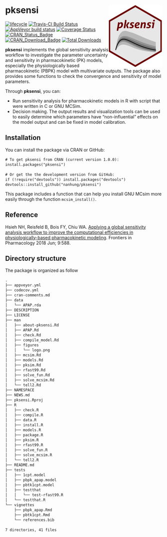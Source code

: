 # pksensi <img src="man/figures/logo.png" height="200px" align="right" />

[![lifecycle](https://img.shields.io/badge/lifecycle-experimental-orange.svg)](https://www.tidyverse.org/lifecycle/#experimental)
[![Travis-CI Build Status](https://travis-ci.org/nanhung/pksensi.svg?branch=master)](https://travis-ci.org/nanhung/pksensi)
[![AppVeyor build status](https://ci.appveyor.com/api/projects/status/github/nanhung/pksensi?branch=master&svg=true)](https://ci.appveyor.com/project/nanhung/pksensi)
[![Coverage Status](https://codecov.io/gh/nanhung/pksensi/branch/master/graph/badge.svg)](https://codecov.io/gh/nanhung/pksensi?branch=master)  
[![CRAN\_Status\_Badge](http://www.r-pkg.org/badges/version-last-release/pksensi)](https://cran.r-project.org/package=pksensi)
[![CRAN\_Download\_Badge](http://cranlogs.r-pkg.org/badges/pksensi)](https://cran.r-project.org/package=pksensi)
[![Total Downloads](https://cranlogs.r-pkg.org/badges/grand-total/pksensi?color=orange)](https://CRAN.R-project.org/package=pksensi)

**pksensi** implements the global sensitivity analysis workflow to investigate the parameter uncertainty and sensitivity in pharmacokinetic (PK) models, especially the physiologically based pharmacokinetic (PBPK) model with multivariate outputs. The package also provides some functions to check the convergence and sensitivity of model parameters.

Through **pksensi**, you can:
-	Run sensitivity analysis for pharmacokinetic models in R with script that were written in C or GNU MCSim.
-	Decision making. The output results and visualization tools can be used to easily determine which parameters have “non-influential” effects on the model output and can be fixed in model calibration.

## Installation

You can install the package via CRAN or GitHub:

```
# To get pksensi from CRAN (current version 1.0.0):
install.packages("pksensi")

# Or get the the development version from GitHub:
if (!require("devtools")) install.packages("devtools")
devtools::install_github("nanhung/pksensi")
```

This package includes a function that can help you install GNU MCsim more easily through the function `mcsim_install()`.

## Reference

Hsieh NH, Reisfeld B, Bois FY, Chiu WA. [Applying a global sensitivity analysis workflow to improve the computational efficiencies in physiologically-based pharmacokinetic modeling](https://www.frontiersin.org/articles/10.3389/fphar.2018.00588/full). Frontiers in Pharmacology 2018 Jun; 9:588.

## Directory structure

The package is organized as follow

```
.
├── appveyor.yml
├── codecov.yml
├── cran-comments.md
├── data
│   └── APAP.rda
├── DESCRIPTION
├── LICENSE
├── man
│   ├── about-pksensi.Rd
│   ├── APAP.Rd
│   ├── check.Rd
│   ├── compile_model.Rd
│   ├── figures
│   │   └── logo.png
│   ├── mcsim.Rd
│   ├── models.Rd
│   ├── pksim.Rd
│   ├── rfast99.Rd
│   ├── solve_fun.Rd
│   ├── solve_mcsim.Rd
│   └── tell2.Rd
├── NAMESPACE
├── NEWS.md
├── pksensi.Rproj
├── R
│   ├── check.R
│   ├── compile.R
│   ├── data.R
│   ├── install.R
│   ├── models.R
│   ├── package.R
│   ├── pksim.R
│   ├── rfast99.R
│   ├── solve_fun.R
│   ├── solve_mcsim.R
│   └── tell2.R
├── README.md
├── tests
│   ├── 1cpt.model
│   ├── pbpk_apap.model
│   ├── pbtk1cpt.model
│   ├── testthat
│   │   └── test-rfast99.R
│   └── testthat.R
└── vignettes
    ├── pbpk_apap.Rmd
    ├── pbtk1cpt.Rmd
    └── references.bib

7 directories, 41 files
```
